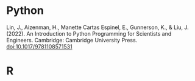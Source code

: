 # Python

Lin, J., Aizenman, H., Manette Cartas Espinel, E., Gunnerson, K., & Liu, J. (2022). An Introduction to Python Programming for Scientists and Engineers. Cambridge: Cambridge University Press. [doi:10.1017/9781108571531](https://doi.org/10.1017/9781108571531)

# R

